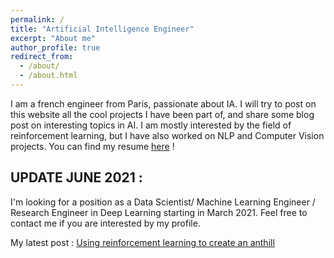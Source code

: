 ```yaml
---
permalink: /
title: "Artificial Intelligence Engineer"
excerpt: "About me"
author_profile: true
redirect_from: 
  - /about/
  - /about.html
---
```


I am a french engineer from Paris, passionate about IA. I will try to post on this website all the cool projects I have been part of,
and share some blog post on interesting topics in AI.
I am mostly interested by the field of reinforcement learning, but I have also worked on NLP and Computer Vision projects.
You can find my resume [here](https://antoninduval.github.io/files/CV_Antonin_DUVAL_2020_EN.pdf) !

## UPDATE JUNE 2021 :
I'm looking for a position as a Data Scientist/ Machine Learning Engineer / Research Engineer in Deep Learning starting in March 2021.
Feel free to contact me if you are interested by my profile.

My latest post : [Using reinforcement learning to create an anthill](https://antoninduval.github.io/posts/2020/04/blog-post-2/)
